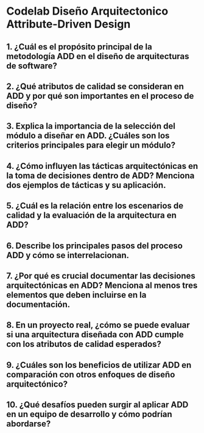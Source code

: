 # Codelab Diseño Arquitectonico Attribute-Driven Design

## 1. ¿Cuál es el propósito principal de la metodología ADD en el diseño de arquitecturas de software?

## 2. ¿Qué atributos de calidad se consideran en ADD y por qué son importantes en el proceso de diseño?

## 3. Explica la importancia de la selección del módulo a diseñar en ADD. ¿Cuáles son los criterios principales para elegir un módulo?

## 4. ¿Cómo influyen las tácticas arquitectónicas en la toma de decisiones dentro de ADD? Menciona dos ejemplos de tácticas y su aplicación.

## 5. ¿Cuál es la relación entre los escenarios de calidad y la evaluación de la arquitectura en ADD?

## 6. Describe los principales pasos del proceso ADD y cómo se interrelacionan.

## 7. ¿Por qué es crucial documentar las decisiones arquitectónicas en ADD? Menciona al menos tres elementos que deben incluirse en la documentación.

## 8. En un proyecto real, ¿cómo se puede evaluar si una arquitectura diseñada con ADD cumple con los atributos de calidad esperados?

## 9. ¿Cuáles son los beneficios de utilizar ADD en comparación con otros enfoques de diseño arquitectónico?

## 10. ¿Qué desafíos pueden surgir al aplicar ADD en un equipo de desarrollo y cómo podrían abordarse?
